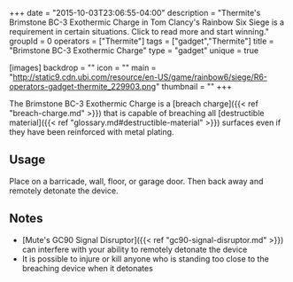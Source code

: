 +++
date = "2015-10-03T23:06:55-04:00"
description = "Thermite's Brimstone BC-3 Exothermic Charge in Tom Clancy's Rainbow Six Siege is a requirement in certain situations. Click to read more and start winning."
groupId = 0
operators = ["Thermite"]
tags = ["gadget","Thermite"]
title = "Brimstone BC-3 Exothermic Charge"
type = "gadget"
unique = true

[images]
  backdrop = ""
  icon = ""
  main = "http://static9.cdn.ubi.com/resource/en-US/game/rainbow6/siege/R6-operators-gadget-thermite_229903.png"
  thumbnail = ""
+++

The Brimstone BC-3 Exothermic Charge is a [breach charge]({{< ref "breach-charge.md" >}}) that is capable of breaching all [destructible material]({{< ref "glossary.md#destructible-material" >}}) surfaces even if they have been reinforced with metal plating.<!--more-->

## Usage

Place on a barricade, wall, floor, or garage door. Then back away and remotely detonate the device.

## Notes

- [Mute's GC90 Signal Disruptor]({{< ref "gc90-signal-disruptor.md" >}}) can interfere with your ability to remotely detonate the device
- It is possible to injure or kill anyone who is standing too close to the breaching device when it detonates
